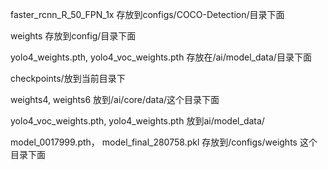 
faster_rcnn_R_50_FPN_1x 存放到configs/COCO-Detection/目录下面

weights 存放到config/目录下面

yolo4_weights.pth, yolo4_voc_weights.pth 存放在/ai/model_data/目录下面

checkpoints/放到当前目录下

weights4, weights6 放到/ai/core/data/这个目录下面

yolo4_voc_weights.pth, yolo4_weights.pth 放到ai/model_data/

model_0017999.pth， model_final_280758.pkl 存放到/configs/weights 这个目录下面
